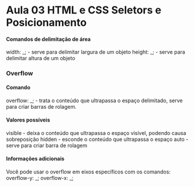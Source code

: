 # Aula 03 HTML e CSS Seletors e Posicionamento

#### Comandos de delimitação de área
width: _; - serve para delimitar largura de um objeto
height: _; - serve para delimitar altura de um objeto

### Overflow
#### Comando
overflow: _; - trata o conteúdo que ultrapassa o espaço delimitado, serve para criar barras de rolagem.

#### Valores possíveis
visible - deixa o conteúdo que ultrapassa o espaço visível, podendo causa sobreposição
hidden - esconde o conteúdo que ultrapassa o espaço
auto - serve para criar barra de rolagem

#### Informações adicionais
Você pode usar o overflow em eixos específicos com os comandos:
overflow-y: _;
overflow-x: _;

